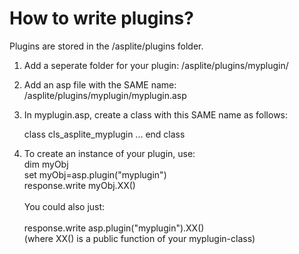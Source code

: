 # How to write plugins?

Plugins are stored in the /asplite/plugins folder.

1. Add a seperate folder for your plugin: /asplite/plugins/myplugin/
2. Add an asp file with the SAME name: /asplite/plugins/myplugin/myplugin.asp
3. In myplugin.asp, create a class with this SAME name as follows:

	class cls_asplite_myplugin
		...
	end class

4. To create an instance of your plugin, use:<br>
  dim myObj<br>
  set myObj=asp.plugin("myplugin")<br>
  response.write myObj.XX()<br><br>
  You could also just:<br><br>
  response.write asp.plugin("myplugin").XX()<br>
  (where XX() is a public function of your myplugin-class)